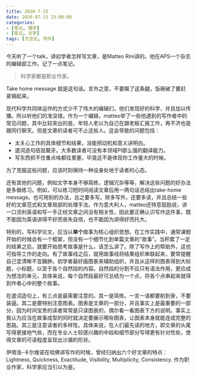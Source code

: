 ```yaml
---
title: 2020-7-15
date: 2020-07-15 23:00:08
categories: 
- [笔记, 理学]
- [笔记, 文学]
tags: [方法论, 写作]
---
```


今天听了一个talk，讲初学者怎样写文章，是Matteo Rini讲的。他在APS一个杂志的编辑部工作。记了一点笔记。

<!--more-->

> 科学家都是职业作家。

Take home message 就是这句话。言外之意，不要瘸了这条腿，饭碗破了要赶紧锔起来。

现代科学共同体运作的方式少不了伟大的编辑们，他们发现好的科学，并且加以传播。所以听他们的准没错。作为一个编辑，matteo举了一些他遇到的写作者中的常见问题，其中比较突出的是，年轻人老以为自己在跟老板汇报工作，再不济也是跟同行聊天。但是文章的读者可不止这些人。这会导致的问题包括：

- 太关心工作的具体细节和结果，没能把动机和意义讲明白。
- 遣词造句佶屈聱牙。大多数读者可没有本领域PI那么强的翻译能力。
- 写东西抓不住重点啥都往里塞，毕竟这不是体现你工作量大的时候。

为了克服这些问题，应该时刻保持一种设身处地于读者的心态。

还有其他的问题，例如文字本身不够简练，逻辑冗杂等等，解决这些问题的好办法是多做练习。例如，可以练习短时间阅读文章后用一两句话总结出take-home message。也可用别的办法，总之要多写。除多写外，还要多读，并且总结一些好的文章范式和文章局部的处理手法。作为意大利人，matteo还特意鼓励说，讲一口流利英语和写一手正经文章之间没有相关性，因此要正确认识写作这件事，既不能因为英语讲得不好而丧失自信，也不能因为讲得好而托大。

特别的，写科学论文，应当以**单个**故事为核心组织思想。在工作实践中，通常课题开始的时候会有一个框架，但没有一个细节化到单篇文章的“故事”。当积累了一定的结果之后，就要开始思考故事是什么，该怎么讲了。除了写作上的帮助外，这也可指导工作的走向。有了故事线之后，就用故事线将结果组织串联起来，要常提醒自己宜清晰不宜臃肿。初学者最好画图表来辅助组织，并且从这样的图表得到大标题，小标题，以至于各个自然段的内容。自然段的分割不应只有语法作用，更应成为想法的单元，具体来说，每个自然段最好可总结为一个点，将各个点串起来就得到作者心中的整个故事。

在遣词造句上，有三点是最需要注意的。其一是简练。一言一语都要削到骨，不要装逼。其二是要特别注意图表。图表是文章的一部分，并且事实上是最重要的一部分，因为时间宝贵的读者常常是只读图表的，偶尔看一看图表下方的说明。事实上我认为应当在故事成型的同时就决定要展示哪些图表，让图表本身就能连成完整的思路。其三是注意读者的多样性。具体来说，在人们最先读的地方，即文章的头尾写得更接地气些，而在专业人士较感兴趣的中段和细节部分写得更有针对性些，使得文章的可读程度呈现出沙漏的形状。

伊塔洛-卡尔维诺在哈佛讲写作的时候，曾经归纳出六个好文章的特点：Lightness, Quickness, Exactitude, Visibility, Multiplicity, Consistency. 作为职业作家，科学家应当引以为鉴。